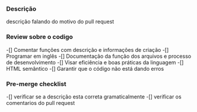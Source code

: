 ### Descrição

descrição falando do motivo do pull request

### Review sobre o codigo

-[] Comentar funções com descrição e informações de criação
-[] Programar em inglês
-[] Documentação da função dos arquivos e processo de desenvolvimento
-[] Visar eficiência e boas práticas da linguagem
-[] HTML semântico
-[] Garantir que o código não está dando erros

### Pre-merge checklist

-[] verificar se a descrição esta correta gramaticalmente
-[] verificar os comentarios do pull request
